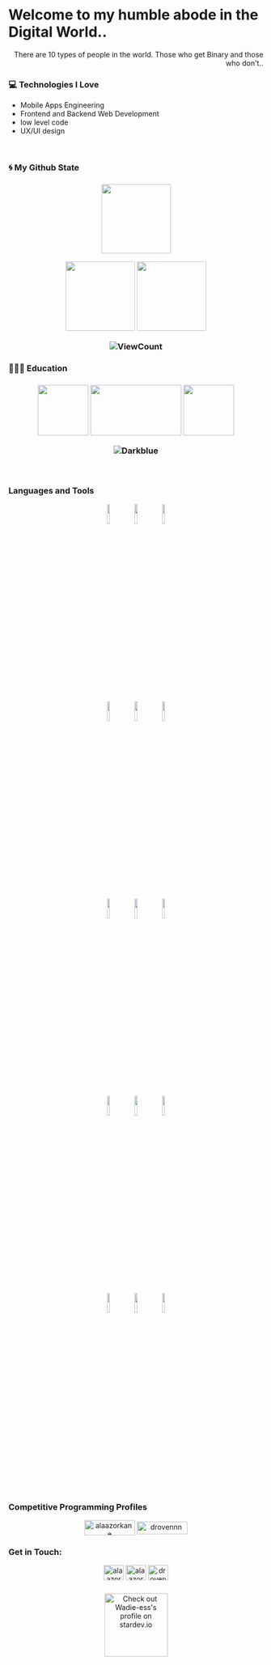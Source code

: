 <h1>Welcome to my humble abode in the Digital World..</h1> 
<div style="text-align: right">There are 10 types of people in the world. Those who get Binary and those who don't.. </div>


### :computer: Technologies I Love
* Mobile Apps Engineering 
* Frontend and Backend Web Development
* low level code
* UX/UI design 


 <br/>
<h3> 🌀  My Github State <h3>
    <p align="center">
        <img height="137px" src="https://github-readme-streak-stats.herokuapp.com/?user=Wadie-ess&hide_border=true&theme=transparent" />
    </p>
    <p align="center">
        <img height="137px" src="https://github-readme-stats.vercel.app/api?username=Wadie-ess&hide_title=true&hide_border=true&show_icons=true&include_all_commits=true&count_private=true&line_height=21&theme=transparent" /> <img height="137px" src="https://github-readme-stats.vercel.app/api/top-langs/?username=Wadie-ess&hide=html&hide_title=true&hide_border=true&layout=compact&langs_count=8&theme=transparent" />
    </p>
 <p align="center">
  <img alt="ViewCount" src="https://views.whatilearened.today/views/github/Wadie-ess/Wadie-ess.svg" />


<h3> 🧑🏻‍💻 Education <h3>
<!-- <h1> <img height="137px" src="https://miro.medium.com/fit/c/262/262/1*uvFfoFvPeLyRbkj62tbnGg.png" /> IS THE ANSWER !! ..</h1>  -->
 <p float="left" align="center" >
  <img height="100px"src="https://miro.medium.com/fit/c/262/262/1*uvFfoFvPeLyRbkj62tbnGg.png" width="100" />
  <img height="100px" src="https://cyberprogramregistration.um6p.ma/form/img/logo-um6p.png" width="180" /> 
  <img height="100px" src="https://um6p.online/uploads/1/2021-03/um6p_1337.png" width="100" />
</p>
  <p align="center">
        <img src="https://badge.mediaplus.ma/greenbinary/oessendo" alt="Darkblue" title="Darkblue" />
    </p>

  <br/>

  



 
 <h3> Languages and Tools</h3> 

<!-- Your github readme stats
You can use this api: https://github.com/anuraghazra/github-readme-stats
-->
 <p align="center">
 

  <!-- Your languages and tools. Be careful with the alignment. 
  You can use this sites to get logos: https://www.vectorlogo.zone or https://simpleicons.org/
  -->
   <p align="center">
  <code><img width="10%" src="https://www.vectorlogo.zone/logos/dartlang/dartlang-ar21.svg"></code>
  <code><img width="10%" src="https://www.vectorlogo.zone/logos/flutterio/flutterio-ar21.svg"></code>
  <code><img width="10%" src="https://www.vectorlogo.zone/logos/android/android-ar21.svg"></code>
  <br />
  <code><img width="10%" src="https://www.vectorlogo.zone/logos/gradle/gradle-ar21.svg"></code>
  <code><img width="10%" src="https://www.vectorlogo.zone/logos/swift/swift-ar21.svg"></code>
  <code><img width="10%" src="https://www.vectorlogo.zone/logos/json/json-ar21.svg"></code>
  <br />
   <code><img width="10%" src="https://www.vectorlogo.zone/logos/mysql/mysql-ar21.svg"></code>
  <code><img width="10%" src="https://www.vectorlogo.zone/logos/sqlite/sqlite-ar21.svg"></code>
  <code><img width="10%" src="https://www.vectorlogo.zone/logos/firebase/firebase-ar21.svg"></code>
      <br />
  <code><img width="10%" src="https://www.vectorlogo.zone/logos/apple_xcode/apple_xcode-ar21.svg"></code>
  <code><img width="10%" src="https://www.vectorlogo.zone/logos/getpostman/getpostman-ar21.svg"></code>
  <code><img width="10%" src="https://www.vectorlogo.zone/logos/apple/apple-ar21.svg"></code>
  <br />
  <code><img width="10%" src="https://www.vectorlogo.zone/logos/git-scm/git-scm-ar21.svg"></code>
  <code><img width="10%" src="https://www.vectorlogo.zone/logos/yaml/yaml-ar21.svg"></code>
  <code><img width="10%" src="https://www.vectorlogo.zone/logos/gnu_bash/gnu_bash-ar21.svg"></code>
  </p>
</p>

<!-- Your hits or visitors
site: http://hits.dwyl.com or https://visitor-badge.glitch.me
Both apis are in trouble due to the number of requests, if you know any other to register visitors, great
-->
 </p>
  <h3 align="left">Competitive Programming Profiles</h3>
<p align="center">
<a href="https://www.codingame.com/profile/c279d4fe2750fe14eff5c2f7004443fc8197093" target="blank"><img align="center" src="https://cdn.featuredcustomers.com/Company.logo_medium/CodinGame_logo.svg.png" alt="alaazorkane" height="30" width="100" /></a>
<a href="https://leetcode.com/wadieess/" target="blank"><img align="center" src="https://upload.wikimedia.org/wikipedia/commons/thumb/0/0a/LeetCode_Logo_black_with_text.svg/916px-LeetCode_Logo_black_with_text.svg.png?20200122084501" alt="drovennn" height="25" width="100" /></a>
</p>

<h3 align="left">Get in Touch:</h3>
<p align="center">
<a href="https://twitter.com/Wa__Die" target="blank"><img align="center" src="https://raw.githubusercontent.com/rahuldkjain/github-profile-readme-generator/master/src/images/icons/Social/twitter.svg" alt="alaazorkane" height="30" width="40" /></a>
<a href="https://www.linkedin.com/in/ouadia-essendoubi-5b8745201/" target="blank"><img align="center" src="https://raw.githubusercontent.com/rahuldkjain/github-profile-readme-generator/master/src/images/icons/Social/linked-in-alt.svg" alt="alaazorkane" height="30" width="40" /></a>
<a href="https://dribbble.com/wadieess" target="blank"><img align="center" src="https://raw.githubusercontent.com/rahuldkjain/github-profile-readme-generator/master/src/images/icons/Social/dribbble.svg" alt="drovennn" height="30" width="40" /></a>
</p>

 
 

 
 
  <p align="center">
    <img height="137px" href="https://stardev.io/developers/Wadie-ess"><img height="125px" alt="Check out Wadie-ess's profile on stardev.io" src="https://stardev.io/developers/Wadie-ess/badge/languages/country.svg" />
    
<!--       <a href="https://stardev.io/developers/Wadie-ess#country-badge"><img alt="Check out Wadie-ess's profile on stardev.io" src="https://stardev.io/developers/Wadie-ess/badge/languages/country.svg" /></a>  
    </p> -->

<!-- links to social media icons -->
<!-- no need to change these -->

<!-- icons with padding -->

[1.1]: https://pics.freeicons.io/uploads/icons/png/3848290321556105338-24.png (twitter)
[2.1]: https://pics.freeicons.io/uploads/icons/png/19042250241579774616-24.png (insta)
[3.1]: https://pics.freeicons.io/uploads/icons/png/1803389361561032685-24.png (dribble)
[4.1]: https://pics.freeicons.io/uploads/icons/png/15792152941556105325-24.png (LinkedIn)
[5.1]: https://pics.freeicons.io/uploads/icons/png/4957984901556105311-24.png (behance)


<!-- icons without padding -->



<!-- links to your social media accounts -->
<!-- update these accordingly -->

[1]: https://twitter.com/Wa__Die
[2]: https://www.instagram.com/wadiee___/
[3]: https://dribbble.com/wadieess
[4]: https://www.linkedin.com/in/ouadia-essendoubi-5b8745201/
[5]: https://www.behance.net/wadieessendoubi

</p>


